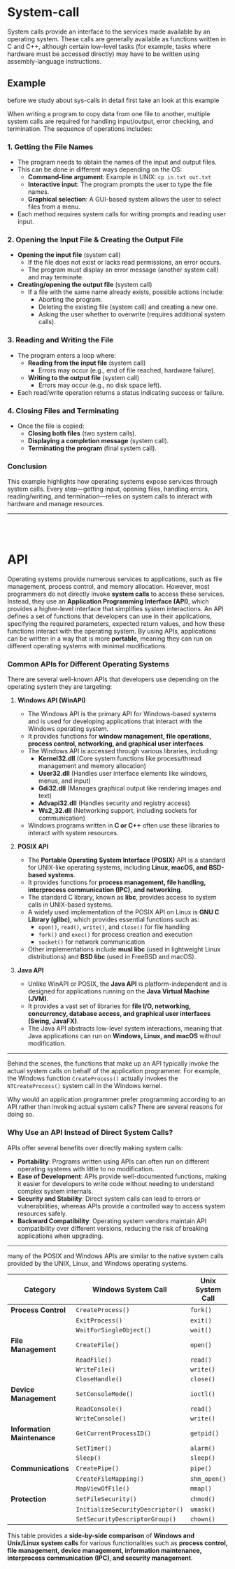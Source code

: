 # System-call

System calls provide an interface to the services made available by an operating system. These calls are generally available as functions written in C and
C++, although certain low-level tasks (for example, tasks where hardware
must be accessed directly) may have to be written using assembly-language
instructions.

## Example

before we study about sys-calls in detail first take an look at this example

When writing a program to copy data from one file to another, multiple system calls are required for handling input/output, error checking, and termination. The sequence of operations includes:

### **1. Getting the File Names**

- The program needs to obtain the names of the input and output files.
- This can be done in different ways depending on the OS:
  - **Command-line argument**: Example in UNIX: `cp in.txt out.txt`
  - **Interactive input**: The program prompts the user to type the file names.
  - **Graphical selection**: A GUI-based system allows the user to select files from a menu.
- Each method requires system calls for writing prompts and reading user input.

### **2. Opening the Input File & Creating the Output File**

- **Opening the input file** (system call)
  - If the file does not exist or lacks read permissions, an error occurs.
  - The program must display an error message (another system call) and may terminate.
- **Creating/opening the output file** (system call)
  - If a file with the same name already exists, possible actions include:
    - Aborting the program.
    - Deleting the existing file (system call) and creating a new one.
    - Asking the user whether to overwrite (requires additional system calls).

### **3. Reading and Writing the File**

- The program enters a loop where:
  - **Reading from the input file** (system call)
    - Errors may occur (e.g., end of file reached, hardware failure).
  - **Writing to the output file** (system call)
    - Errors may occur (e.g., no disk space left).
- Each read/write operation returns a status indicating success or failure.

### **4. Closing Files and Terminating**

- Once the file is copied:
  - **Closing both files** (two system calls).
  - **Displaying a completion message** (system call).
  - **Terminating the program** (final system call).

### **Conclusion**

This example highlights how operating systems expose services through system calls. Every step—getting input, opening files, handling errors, reading/writing, and termination—relies on system calls to interact with hardware and manage resources.

---

<br>
<br>

# API

Operating systems provide numerous services to applications, such as file management, process control, and memory allocation. However, most programmers do not directly invoke **system calls** to access these services. Instead, they use an **Application Programming Interface (API)**, which provides a higher-level interface that simplifies system interactions. An API defines a set of functions that developers can use in their applications, specifying the required parameters, expected return values, and how these functions interact with the operating system. By using APIs, applications can be written in a way that is more **portable**, meaning they can run on different operating systems with minimal modifications.

### Common APIs for Different Operating Systems

There are several well-known APIs that developers use depending on the operating system they are targeting:

1. **Windows API (WinAPI)**

   - The Windows API is the primary API for Windows-based systems and is used for developing applications that interact with the Windows operating system.
   - It provides functions for **window management, file operations, process control, networking, and graphical user interfaces**.
   - The Windows API is accessed through various libraries, including:
     - **Kernel32.dll** (Core system functions like process/thread management and memory allocation)
     - **User32.dll** (Handles user interface elements like windows, menus, and input)
     - **Gdi32.dll** (Manages graphical output like rendering images and text)
     - **Advapi32.dll** (Handles security and registry access)
     - **Ws2_32.dll** (Networking support, including sockets for communication)
   - Windows programs written in **C or C++** often use these libraries to interact with system resources.

2. **POSIX API**

   - The **Portable Operating System Interface (POSIX)** API is a standard for UNIX-like operating systems, including **Linux, macOS, and BSD-based systems**.
   - It provides functions for **process management, file handling, interprocess communication (IPC), and networking**.
   - The standard C library, known as **libc**, provides access to system calls in UNIX-based systems.
   - A widely used implementation of the POSIX API on Linux is **GNU C Library (glibc)**, which provides essential functions such as:
     - `open()`, `read()`, `write()`, and `close()` for file handling
     - `fork()` and `exec()` for process creation and execution
     - `socket()` for network communication
   - Other implementations include **musl libc** (used in lightweight Linux distributions) and **BSD libc** (used in FreeBSD and macOS).

3. **Java API**
   - Unlike WinAPI or POSIX, the **Java API** is platform-independent and is designed for applications running on the **Java Virtual Machine (JVM)**.
   - It provides a vast set of libraries for **file I/O, networking, concurrency, database access, and graphical user interfaces (Swing, JavaFX)**.
   - The Java API abstracts low-level system interactions, meaning that Java applications can run on **Windows, Linux, and macOS** without modification.

---

Behind the scenes, the functions that make up an API typically invoke the
actual system calls on behalf of the application programmer. For example, the
Windows function `CreateProcess()` actually invokes the `NTCreateProcess()` system call in the
Windows kernel.

Why would an application programmer prefer programming according to
an API rather than invoking actual system calls? There are several reasons for
doing so.

### Why Use an API Instead of Direct System Calls?

APIs offer several benefits over directly making system calls:

- **Portability**: Programs written using APIs can often run on different operating systems with little to no modification.
- **Ease of Development**: APIs provide well-documented functions, making it easier for developers to write code without needing to understand complex system internals.
- **Security and Stability**: Direct system calls can lead to errors or vulnerabilities, whereas APIs provide a controlled way to access system resources safely.
- **Backward Compatibility**: Operating system vendors maintain API compatibility over different versions, reducing the risk of breaking applications when upgrading.

---

many of the POSIX and Windows APIs are similar to
the native system calls provided by the UNIX, Linux, and Windows operating
systems.

| **Category**                | **Windows System Call**          | **Unix System Call** |
| --------------------------- | -------------------------------- | -------------------- |
| **Process Control**         | `CreateProcess()`                | `fork()`             |
|                             | `ExitProcess()`                  | `exit()`             |
|                             | `WaitForSingleObject()`          | `wait()`             |
| **File Management**         | `CreateFile()`                   | `open()`             |
|                             | `ReadFile()`                     | `read()`             |
|                             | `WriteFile()`                    | `write()`            |
|                             | `CloseHandle()`                  | `close()`            |
| **Device Management**       | `SetConsoleMode()`               | `ioctl()`            |
|                             | `ReadConsole()`                  | `read()`             |
|                             | `WriteConsole()`                 | `write()`            |
| **Information Maintenance** | `GetCurrentProcessID()`          | `getpid()`           |
|                             | `SetTimer()`                     | `alarm()`            |
|                             | `Sleep()`                        | `sleep()`            |
| **Communications**          | `CreatePipe()`                   | `pipe()`             |
|                             | `CreateFileMapping()`            | `shm_open()`         |
|                             | `MapViewOfFile()`                | `mmap()`             |
| **Protection**              | `SetFileSecurity()`              | `chmod()`            |
|                             | `InitializeSecurityDescriptor()` | `umask()`            |
|                             | `SetSecurityDescriptorGroup()`   | `chown()`            |

This table provides a **side-by-side comparison** of **Windows and Unix/Linux system calls** for various functionalities such as **process control, file management, device management, information maintenance, interprocess communication (IPC), and security management**.


 